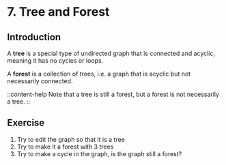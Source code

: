 # 7. Tree and Forest

## Introduction

A **tree** is a special type of undirected graph that is connected and acyclic, meaning it has no cycles or loops.

A **forest** is a collection of trees, i.e. a graph that is acyclic but not necessarily connected.

::content-help
Note that a tree is still a forest, but a forest is not necessarily a tree.
::

## Exercise

1. Try to edit the graph so that it is a tree
2. Try to make it a forest with 3 trees
3. Try to make a cycle in the graph, is the graph still a forest?